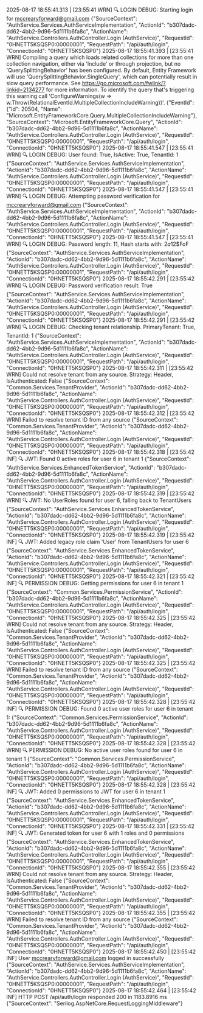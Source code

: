 2025-08-17 18:55:41.313 | [23:55:41 WRN] 🔍 LOGIN DEBUG: Starting login for mccrearyforward@gmail.com {"SourceContext": "AuthService.Services.AuthServiceImplementation", "ActionId": "b307dadc-dd62-4bb2-9d96-5d1111b6fa8c", "ActionName": "AuthService.Controllers.AuthController.Login (AuthService)", "RequestId": "0HNETT5KSQSP0:00000001", "RequestPath": "/api/auth/login", "ConnectionId": "0HNETT5KSQSP0"}
2025-08-17 18:55:41.393 | [23:55:41 WRN] Compiling a query which loads related collections for more than one collection navigation, either via 'Include' or through projection, but no 'QuerySplittingBehavior' has been configured. By default, Entity Framework will use 'QuerySplittingBehavior.SingleQuery', which can potentially result in slow query performance. See https://go.microsoft.com/fwlink/?linkid=2134277 for more information. To identify the query that's triggering this warning call 'ConfigureWarnings(w => w.Throw(RelationalEventId.MultipleCollectionIncludeWarning))'. {"EventId": {"Id": 20504, "Name": "Microsoft.EntityFrameworkCore.Query.MultipleCollectionIncludeWarning"}, "SourceContext": "Microsoft.EntityFrameworkCore.Query", "ActionId": "b307dadc-dd62-4bb2-9d96-5d1111b6fa8c", "ActionName": "AuthService.Controllers.AuthController.Login (AuthService)", "RequestId": "0HNETT5KSQSP0:00000001", "RequestPath": "/api/auth/login", "ConnectionId": "0HNETT5KSQSP0"}
2025-08-17 18:55:41.547 | [23:55:41 WRN] 🔍 LOGIN DEBUG: User found: True, IsActive: True, TenantId: 1 {"SourceContext": "AuthService.Services.AuthServiceImplementation", "ActionId": "b307dadc-dd62-4bb2-9d96-5d1111b6fa8c", "ActionName": "AuthService.Controllers.AuthController.Login (AuthService)", "RequestId": "0HNETT5KSQSP0:00000001", "RequestPath": "/api/auth/login", "ConnectionId": "0HNETT5KSQSP0"}
2025-08-17 18:55:41.547 | [23:55:41 WRN] 🔍 LOGIN DEBUG: Attempting password verification for mccrearyforward@gmail.com {"SourceContext": "AuthService.Services.AuthServiceImplementation", "ActionId": "b307dadc-dd62-4bb2-9d96-5d1111b6fa8c", "ActionName": "AuthService.Controllers.AuthController.Login (AuthService)", "RequestId": "0HNETT5KSQSP0:00000001", "RequestPath": "/api/auth/login", "ConnectionId": "0HNETT5KSQSP0"}
2025-08-17 18:55:41.547 | [23:55:41 WRN] 🔍 LOGIN DEBUG: Password length: 11, Hash starts with: $2a$12$FoF {"SourceContext": "AuthService.Services.AuthServiceImplementation", "ActionId": "b307dadc-dd62-4bb2-9d96-5d1111b6fa8c", "ActionName": "AuthService.Controllers.AuthController.Login (AuthService)", "RequestId": "0HNETT5KSQSP0:00000001", "RequestPath": "/api/auth/login", "ConnectionId": "0HNETT5KSQSP0"}
2025-08-17 18:55:42.291 | [23:55:42 WRN] 🔍 LOGIN DEBUG: Password verification result: True {"SourceContext": "AuthService.Services.AuthServiceImplementation", "ActionId": "b307dadc-dd62-4bb2-9d96-5d1111b6fa8c", "ActionName": "AuthService.Controllers.AuthController.Login (AuthService)", "RequestId": "0HNETT5KSQSP0:00000001", "RequestPath": "/api/auth/login", "ConnectionId": "0HNETT5KSQSP0"}
2025-08-17 18:55:42.291 | [23:55:42 WRN] 🔍 LOGIN DEBUG: Checking tenant relationship. PrimaryTenant: True, TenantId: 1 {"SourceContext": "AuthService.Services.AuthServiceImplementation", "ActionId": "b307dadc-dd62-4bb2-9d96-5d1111b6fa8c", "ActionName": "AuthService.Controllers.AuthController.Login (AuthService)", "RequestId": "0HNETT5KSQSP0:00000001", "RequestPath": "/api/auth/login", "ConnectionId": "0HNETT5KSQSP0"}
2025-08-17 18:55:42.311 | [23:55:42 WRN] Could not resolve tenant from any source. Strategy: Header, IsAuthenticated: False {"SourceContext": "Common.Services.TenantProvider", "ActionId": "b307dadc-dd62-4bb2-9d96-5d1111b6fa8c", "ActionName": "AuthService.Controllers.AuthController.Login (AuthService)", "RequestId": "0HNETT5KSQSP0:00000001", "RequestPath": "/api/auth/login", "ConnectionId": "0HNETT5KSQSP0"}
2025-08-17 18:55:42.312 | [23:55:42 WRN] Failed to resolve tenant ID from any source {"SourceContext": "Common.Services.TenantProvider", "ActionId": "b307dadc-dd62-4bb2-9d96-5d1111b6fa8c", "ActionName": "AuthService.Controllers.AuthController.Login (AuthService)", "RequestId": "0HNETT5KSQSP0:00000001", "RequestPath": "/api/auth/login", "ConnectionId": "0HNETT5KSQSP0"}
2025-08-17 18:55:42.318 | [23:55:42 INF] 🔍 JWT: Found 0 active roles for user 6 in tenant 1 {"SourceContext": "AuthService.Services.EnhancedTokenService", "ActionId": "b307dadc-dd62-4bb2-9d96-5d1111b6fa8c", "ActionName": "AuthService.Controllers.AuthController.Login (AuthService)", "RequestId": "0HNETT5KSQSP0:00000001", "RequestPath": "/api/auth/login", "ConnectionId": "0HNETT5KSQSP0"}
2025-08-17 18:55:42.319 | [23:55:42 WRN] 🔍 JWT: No UserRoles found for user 6, falling back to TenantUsers {"SourceContext": "AuthService.Services.EnhancedTokenService", "ActionId": "b307dadc-dd62-4bb2-9d96-5d1111b6fa8c", "ActionName": "AuthService.Controllers.AuthController.Login (AuthService)", "RequestId": "0HNETT5KSQSP0:00000001", "RequestPath": "/api/auth/login", "ConnectionId": "0HNETT5KSQSP0"}
2025-08-17 18:55:42.319 | [23:55:42 INF] 🔍 JWT: Added legacy role claim 'User' from TenantUsers for user 6 {"SourceContext": "AuthService.Services.EnhancedTokenService", "ActionId": "b307dadc-dd62-4bb2-9d96-5d1111b6fa8c", "ActionName": "AuthService.Controllers.AuthController.Login (AuthService)", "RequestId": "0HNETT5KSQSP0:00000001", "RequestPath": "/api/auth/login", "ConnectionId": "0HNETT5KSQSP0"}
2025-08-17 18:55:42.321 | [23:55:42 INF] 🔍 PERMISSION DEBUG: Getting permissions for user 6 in tenant 1 {"SourceContext": "Common.Services.PermissionService", "ActionId": "b307dadc-dd62-4bb2-9d96-5d1111b6fa8c", "ActionName": "AuthService.Controllers.AuthController.Login (AuthService)", "RequestId": "0HNETT5KSQSP0:00000001", "RequestPath": "/api/auth/login", "ConnectionId": "0HNETT5KSQSP0"}
2025-08-17 18:55:42.325 | [23:55:42 WRN] Could not resolve tenant from any source. Strategy: Header, IsAuthenticated: False {"SourceContext": "Common.Services.TenantProvider", "ActionId": "b307dadc-dd62-4bb2-9d96-5d1111b6fa8c", "ActionName": "AuthService.Controllers.AuthController.Login (AuthService)", "RequestId": "0HNETT5KSQSP0:00000001", "RequestPath": "/api/auth/login", "ConnectionId": "0HNETT5KSQSP0"}
2025-08-17 18:55:42.325 | [23:55:42 WRN] Failed to resolve tenant ID from any source {"SourceContext": "Common.Services.TenantProvider", "ActionId": "b307dadc-dd62-4bb2-9d96-5d1111b6fa8c", "ActionName": "AuthService.Controllers.AuthController.Login (AuthService)", "RequestId": "0HNETT5KSQSP0:00000001", "RequestPath": "/api/auth/login", "ConnectionId": "0HNETT5KSQSP0"}
2025-08-17 18:55:42.328 | [23:55:42 INF] 🔍 PERMISSION DEBUG: Found 0 active user roles for user 6 in tenant 1:  {"SourceContext": "Common.Services.PermissionService", "ActionId": "b307dadc-dd62-4bb2-9d96-5d1111b6fa8c", "ActionName": "AuthService.Controllers.AuthController.Login (AuthService)", "RequestId": "0HNETT5KSQSP0:00000001", "RequestPath": "/api/auth/login", "ConnectionId": "0HNETT5KSQSP0"}
2025-08-17 18:55:42.328 | [23:55:42 WRN] 🔍 PERMISSION DEBUG: No active user roles found for user 6 in tenant 1 {"SourceContext": "Common.Services.PermissionService", "ActionId": "b307dadc-dd62-4bb2-9d96-5d1111b6fa8c", "ActionName": "AuthService.Controllers.AuthController.Login (AuthService)", "RequestId": "0HNETT5KSQSP0:00000001", "RequestPath": "/api/auth/login", "ConnectionId": "0HNETT5KSQSP0"}
2025-08-17 18:55:42.328 | [23:55:42 INF] 🔍 JWT: Added 0 permissions to JWT for user 6 in tenant 1 {"SourceContext": "AuthService.Services.EnhancedTokenService", "ActionId": "b307dadc-dd62-4bb2-9d96-5d1111b6fa8c", "ActionName": "AuthService.Controllers.AuthController.Login (AuthService)", "RequestId": "0HNETT5KSQSP0:00000001", "RequestPath": "/api/auth/login", "ConnectionId": "0HNETT5KSQSP0"}
2025-08-17 18:55:42.331 | [23:55:42 INF] 🔍 JWT: Generated token for user 6 with 1 roles and 0 permissions {"SourceContext": "AuthService.Services.EnhancedTokenService", "ActionId": "b307dadc-dd62-4bb2-9d96-5d1111b6fa8c", "ActionName": "AuthService.Controllers.AuthController.Login (AuthService)", "RequestId": "0HNETT5KSQSP0:00000001", "RequestPath": "/api/auth/login", "ConnectionId": "0HNETT5KSQSP0"}
2025-08-17 18:55:42.355 | [23:55:42 WRN] Could not resolve tenant from any source. Strategy: Header, IsAuthenticated: False {"SourceContext": "Common.Services.TenantProvider", "ActionId": "b307dadc-dd62-4bb2-9d96-5d1111b6fa8c", "ActionName": "AuthService.Controllers.AuthController.Login (AuthService)", "RequestId": "0HNETT5KSQSP0:00000001", "RequestPath": "/api/auth/login", "ConnectionId": "0HNETT5KSQSP0"}
2025-08-17 18:55:42.355 | [23:55:42 WRN] Failed to resolve tenant ID from any source {"SourceContext": "Common.Services.TenantProvider", "ActionId": "b307dadc-dd62-4bb2-9d96-5d1111b6fa8c", "ActionName": "AuthService.Controllers.AuthController.Login (AuthService)", "RequestId": "0HNETT5KSQSP0:00000001", "RequestPath": "/api/auth/login", "ConnectionId": "0HNETT5KSQSP0"}
2025-08-17 18:55:42.450 | [23:55:42 INF] User mccrearyforward@gmail.com logged in successfully {"SourceContext": "AuthService.Services.AuthServiceImplementation", "ActionId": "b307dadc-dd62-4bb2-9d96-5d1111b6fa8c", "ActionName": "AuthService.Controllers.AuthController.Login (AuthService)", "RequestId": "0HNETT5KSQSP0:00000001", "RequestPath": "/api/auth/login", "ConnectionId": "0HNETT5KSQSP0"}
2025-08-17 18:55:42.464 | [23:55:42 INF] HTTP POST /api/auth/login responded 200 in 1183.8916 ms {"SourceContext": "Serilog.AspNetCore.RequestLoggingMiddleware"}
